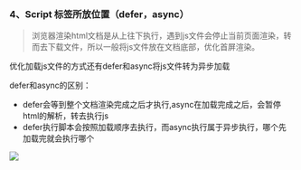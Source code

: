 
### 4、Script 标签所放位置（defer，async）
> 浏览器渲染html文档是从上往下执行，遇到js文件会停止当前页面渲染，转而去下载文件，所以一般将js文件放在文档底部，优化首屏渲染。

优化加载js文件的方式还有defer和async将js文件转为异步加载

defer和async的区别：
  * defer会等到整个文档渲染完成之后才执行,async在加载完成之后，会暂停html的解析，转去执行js
  * defer执行脚本会按照加载顺序去执行，而async执行属于异步执行，哪个先加载完就会执行哪个

![](./img/html/async%E5%92%8Cdefer%E5%8A%A0%E8%BD%BD.awebp)


